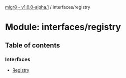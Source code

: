 [migr8 - v1.0.0-alpha.1](../README.md) / interfaces/registry

# Module: interfaces/registry

## Table of contents

### Interfaces

- [Registry](../interfaces/interfaces_registry.Registry.md)
